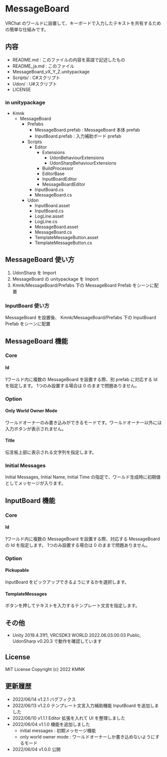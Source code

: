 # MessageBoard
VRChat のワールドに設置して、キーボードで入力したテキストを共有するための簡単な仕組みです。

## 内容
- README.md : このファイルの内容を英語で記述したもの
- README_ja.md : このファイル
- MessageBoard_vX_Y_Z.unitypackage
- Scripts/ : C#スクリプト
- Udon/ : U#スクリプト
- LICENSE

### in unitypackage
* Kmnk
    * MessageBoard
        * Prefabs
            - MessageBoard.prefab : MessageBoard 本体 prefab
            - InputBoard.prefab : 入力補助ボード prefab
        * Scripts
            * Editor
                * Extensions
                    - UdonBehaviourExtensions
                    - UdonSharpBehaviourExtensions
                - BuildProcessor
                - EditorBase
                - InputBoardEditor
                - MessageBoardEditor
            - InputBoard.cs
            - MessageBoard.cs
        * Udon
            - InputBoard.asset
            - InputBoard.cs
            - LogLine.asset
            - LogLine.cs
            - MessageBoard.asset
            - MessageBoard.cs
            - TemplateMessageButton.asset
            - TemplateMessageButton.cs

## MessageBoard 使い方
1. UdonSharp を Import
2. MessageBoard の unitypackage を Import
3. Kmnk/MessageBoard/Prefabs 下の MessageBoard Prefab をシーンに配置

### InputBoard 使い方
MessageBoard を設置後、 Kmnk/MessageBoard/Prefabs 下の InputBoard Prefab をシーンに配置

## MessageBoard 機能
### Core
#### Id
1ワールド内に複数の MessageBoard を設置する際、別 prefab に対応する Id を指定します。
1つのみ設置する場合は 0 のままで問題ありません。

### Option
#### Only World Owner Mode
ワールドオーナーのみ書き込みができるモードです。ワールドオーナー以外には入力ボタンが表示されません。

#### Title
伝言板上部に表示される文字列を指定します。

### Initial Messages
Initial Messages, Initial Name, Initial Time の指定で、ワールド生成時に初期値としてメッセージが入ります。

## InputBoard 機能
### Core
#### Id
1ワールド内に複数の MessageBoard を設置する際、対応する MessageBoard の Id を指定します。
1つのみ設置する場合は 0 のままで問題ありません。

### Option
#### Pickupable
InputBoard をピックアップできるようにするかを選択します。

#### TemplateMessages
ボタンを押してテキストを入力するテンプレート文言を指定します。

## その他
- Unity 2019.4.31f1, VRCSDK3 WORLD 2022.06.03.00.03 Public, UdonSharp v0.20.3 で動作を確認しています

## License
MIT License
Copyright (c) 2022 KMNK

## 更新履歴
- 2022/06/14 v1.2.1 バグフィクス
- 2022/06/13 v1.2.0 テンプレート文言入力補助機能 InputBoard を追加しました
- 2022/06/10 v1.1.1 Editor 拡張を入れて UI を整理しました
- 2022/06/04 v1.1.0 機能を追加しました
    - initial messages : 初期メッセージ機能
    - only world owner mode : ワールドオーナーしか書き込めないようにするモード
- 2022/06/04 v1.0.0 公開